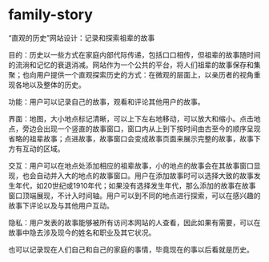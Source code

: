 # family-story
“直观的历史”网站设计：记录和探索祖辈的故事

目的：历史以一些方式在家庭内部代际传递，包括口口相传，但祖辈的故事随时间的流淌和记忆的衰退消减。网站作为一个公共的平台，将人们祖辈的故事保存和集聚；也向用户提供一个直观探索历史的方式：在微观的层面上，以亲历者的视角重现各地以及整体的历史。

功能：用户可以记录自己的故事，观看和评论其他用户的故事。

界面：地图，大小地点标记清晰，可以上下左右地移动，可以放大和缩小。点击地点，旁边会出现一个竖直的故事窗口，窗口内从上到下按时间由古至今的顺序呈现省略的祖辈故事；点进故事，故事窗口会变成故事页面来展示完整的故事，故事下方有互动的区域。

交互：用户可以在地点处添加相应的祖辈故事，小的地点的故事会在其故事窗口显现，也会自动并入大的地点的故事窗口。用户在添加故事时可以选择大致的故事发生年代，如20世纪或1910年代；如果没有选择发生年代，那么添加的故事在故事窗口顶端展现，不计入时间轴。用户可以到不同的地点进行探索，可以在感兴趣的故事下评论以及与其他用户互动。

隐私：用户发表的故事能够被所有访问本网站的人查看，因此如果有需要，可以在故事中隐去涉及现今的姓名和职业及其它状况。

也可以记录现在人们自己和自己的家庭的事情，毕竟现在的事以后看就是历史。

